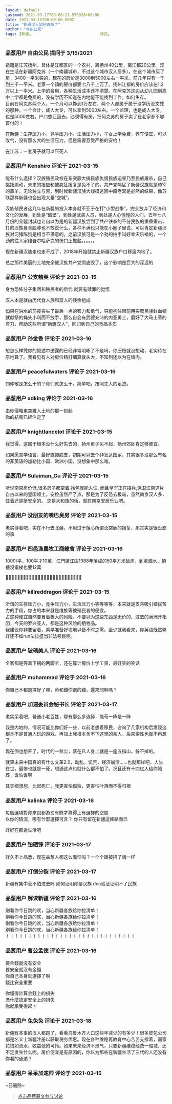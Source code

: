 ```yaml
---
layout: default
Lastmod: 2021-03-17T03:08:21.570028+00:00
date: 2021-03-15T00:00:00.000Z
title: "新疆汉人如何选择？"
author: "自由公民"
tags: [新疆,								移民,								新疆模式,								房价,								户口,								江苏]
---
```



### 品葱用户 **自由公民** 提问于 3/15/2021
    
祖籍是江苏扬州，具体是江都区的一个农村，离扬州40公里，离江都20公里。现在生活在新疆阿克苏（一个南疆城市，不过这个城市汉人居多）。在这个城市买了房，3400一平米买的，现在的房价是3000到5000左右一平米。前几年只有一千到三千一平米。老家一个镇的房价都要七八千上万了。扬州江都的房价应该在1.2万以上一平米。上学的费用，各种生活成本还不清楚。在阿克苏这边从幼儿园到高中上学都是免费的，没有学历不知道在内地能不能找到工作，如何生存。  
目前在阿克苏两个人，一个月可以挣到1万左右，两个人都属于属于没学历没文凭的那种。一个会计，成人大专，可以拿到5000左右。一个监理，也是成人大专，也是5000左右。户口想迁回去，必须得有房。把阿克苏的房子卖了在老家都不够首付的！  
  
在新疆：生存压力小，竞争压力小，生活压力小，子女上学免费，养车便宜，可以改气，没有那么大的生活压力，但是需要忍受严格的安检！  
  
在江苏：一套房子就可以压死人
    
                

### 品葱用户 **Kenshiro** 评论于 2021-03-15
        
能有什么选择？汉族殖民政权在东突厥大搞民族仇恨民族迫害乃至民族屠杀，自己挑拨煽动，未来的报应和被疯狂报复是免不了的，共产党嗝屁了新疆汉族就是待宰的羔羊，无论独立与否，到时候新疆汉族大规模逃回中原老窝是必然的结果，像苏联那样新疆也会出现大量“空城”。  
  
汉族殖民者这几年在新疆的投入本身就不亚于在打“小型战争”，完全放弃了经济和文化的发展，到处是“碉堡”，到处是武装人员，到处是人心惶惶的人们，去年七八月份的全疆封城也让自以为是的新疆汉族尝到了共产铁拳的不分民族的重重重击，打的汉族鼻青脸肿也不敢说什么，各种不满也只能在小圈子里说，可以肯定新疆汉族对习猪陈狗是相当不满意的，之前汉族可是一个劲的拍手叫好幸灾乐祸的，一个劲的往人家维吾尔哈萨克的伤口上撒盐。。。。。。  
  
现在新疆汉族走也走不成了，2018年开始就禁止新疆汉族户口移居内地了。  
  
总之那片美丽的土地完全被汉族共产党彻底毁了，这个影响是巨大的深远的
        
                

### 品葱用户 **公支精英** 评论于 2021-03-15
        
身为恐怖分子集团和殖民者的后代 就要有赎罪的觉悟  
  
汉人本是就由历代食人族和菜人的残余组成  
  
如果在洪水的前夜丧失了最后一点的智力和勇气，只能抱住眼前用突厥民族鲜血铺就献祭的蝇头小利而不放手，那么自会有武德充沛的内亚勇士，磨好了大马士革的弯刀，帮助这些所谓“新疆汉人”，回归到自己的食品本质
        
                

### 品葱用户 **孙金香** 评论于 2021-03-16
        
想怎么样凭你的叙述中透露的已经非常明晰了不是吗，你压根就没想动，老实待在原地算了。我看见有人对房价精打细算就头大，不知到还以为在墙内。
        
                

### 品葱用户 **peacefulwaters** 评论于 2021-03-16
        
刘仲敬是怎么干的？你们就怎么干。简单吧。按照先人的足迹。
        
                

### 品葱用户 **xdking** 评论于 2021-03-16
        
由你侵略東突維人土地的那一刻起  
你的結局已經注定了
        
                

### 品葱用户 **knightlancelot** 评论于 2021-03-15
        
我觉得，这属于根本没什么好失去的，扬州房子买不起，扬州郊区肯定够便宜。  
  
如果愿意学语言，最好直接脱支，初期可以去个非发达国家，其实很多没那么有名的非英语的加勒比小国、欧洲小国，没想象中那么难。
        
                

### 品葱用户 **Sulaiman_Gu** 评论于 2021-03-15
        
听说南京房价低,很多房子都空着,拎包就能入住, 而且皇军正在招兵,保卫江南这片自古以来的皇国领土。安检虽然严了点，那是为了反恐去极端，虽然南京汉人多，住着还是挺安全的。 您是大和族的话，就在南京安居乐业吧。
        
                

### 品葱用户 **没朋友的嘴巴臭男** 评论于 2021-03-15
        
老实待着吧，实在不行去北疆，不用过于担心所谓泛突厥的报复，那其实是很没影的事
        
                

### 品葱用户 **四邑漁農牧工商總會** 评论于 2021-03-16
        
1000/平，100平才10萬，江門蓬江區1988年落成的50平方米破房，到處漏水，頂樓沒電梯也要12萬  
  
  
🤧🤧🤧👀👀👀👀🤧🤧🤧🤧🤧👀🤧🤧🤧🤧🤧👀👀👀👀👀🤧🤧🤧
        
                

### 品葱用户 **killreddragon** 评论于 2021-03-15
        
所谓的生存压力小，竞争压力小，生活压力小等等等等，本来就是支共吸引殖民苦力的手段，你占的本来就是维族等被殖民者的便宜。  
占这种便宜自然要冒着极大的风险，不要以为这些东西是无价的，过去的满洲开拓团，今天的罗兴亚人，都是这种风险的牺牲品。  
我建议你非要留着，乘早准备好坟地以备不时之需。至少就我看来，你英语既然够好还不如run法拉盛当非法移民呢。
        
                

### 品葱用户 **玻璃美人** 评论于 2021-03-16
        
全家都是等着下锅的两脚羊，还在算计房价上学工资，最好笑的笑话
        
                

### 品葱用户 **muhammad** 评论于 2021-03-16
        
你自己不都選擇好了嘛，命和錢你選的錢，還來問幹嗎？
        
                

### 品葱用户 **加速委员会秘书长** 评论于 2021-03-17
        
老实呆着吧，普通小老百姓，哪有那么多选择，能苟一阵是一阵  
  
我是内地的，情况可能比你们好一些，以前老想着移民，咨询了几家机构后发现这根本不是普通人玩的游戏，再加上我根本舍不下这里的亲人，后来索性也就不再想了。  
  
现在倒也想开了，时代的一粒尘，落在凡人身上就是一座五指山，躲不掉的。  
  
就算未来中国真的有什么文革2.0，动乱，饥荒，经济崩溃……也就那样吧，人生在世，最惨也就是一死，想通这点也就什么都不怕了。况且还有十四亿人给你陪葬，谁怕谁啊  
  
其实细想想，比起死亡，我更害怕孤独，更害怕叶落而不得归根
        
                

### 品葱用户 **kalinka** 评论于 2021-03-16
        
每個選項對你來說都游刃有餘才算得上有選擇的空間  
以你的情況，哪有什麼選擇可言？ 你只有留在新疆這條路而已  
  
好好在那邊生活吧
        
                

### 品葱用户 **铂硒铼** 评论于 2021-03-17
        
好久不上品葱，现在品葱人都这么魔怔吗？一个个跟被招了魂一样
        
                

### 品葱用户 **打倒分裂** 评论于 2021-03-17
        
新疆有集中营不怕进去吗 如何证明你是汉族 dna验证证明不了民族
        
                

### 品葱用户 **解读新疆** 评论于 2021-03-16
        
别看你今日跳的欢，当心新疆各族给你拉清单！  
别看你今日跳的欢，当心新疆各族给你拉清单！  
别看你今日跳的欢，当心新疆各族给你拉清单！  
别看你今日跳的欢，当心新疆各族给你拉清单！  
！！！！！！！！！！！！！！！！！！！！！！！！！！！！！
        
                

### 品葱用户 **曹公孟德** 评论于 2021-03-16
        
要金錢就沒有安全  
要安全就沒有金錢  
你自己本身就選擇了啊  
錢比安全重要  
  
你懂得計算金錢上的損失  
憑什麼認定安全上的損失  
你就承受得起﹖
        
                

### 品葱用户 **兔兔兔** 评论于 2021-03-18
        
新疆有本事的汉人都跑了，看看乌鲁木齐人口这些年减少的有多少！很多皮包公司都是名义上新疆注册以获取税务优惠。现在各种维稳再教育中心苦苦支撑着，国家花钱如流水，收益低的可怜。如果未来经济不景气，只要新疆维稳经费一缩减，还不定发生什么呢。房价便宜是有原因的，你以为那些在新疆生活了三代的人还没有你看的通透？
        
                

### 品葱用户 **呆呆加速师** 评论于 2021-03-15
        
~已删除~
        
                





> [点击品葱原文参与讨论](https://pincong.rocks/question/37109)


